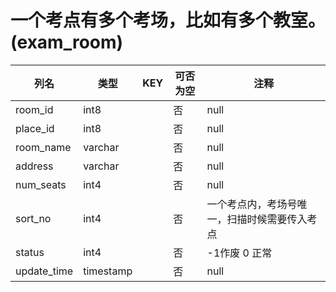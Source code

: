 # 一个考点有多个考场，比如有多个教室。(exam_room)
| 列名   | 类型   | KEY  | 可否为空 | 注释   |
| ---- | ---- | ---- | ---- | ---- |
|room_id|int8||否|null|
|place_id|int8||否|null|
|room_name|varchar||否|null|
|address|varchar||否|null|
|num_seats|int4||否|null|
|sort_no|int4||否|一个考点内，考场号唯一，扫描时候需要传入考点|
|status|int4||否|-1作废 0 正常|
|update_time|timestamp||否|null|
